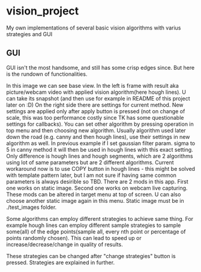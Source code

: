 # vision_project
My own implementations of several basic vision algorithms with varius strategies and GUI

## GUI
GUI isn't the most handsome, and still has some crisp edges since. But here is the rundown of functionalities.

In this image we can see base view. In the left is frame with result aka picture/webcam video with applied vision algorithm(here hough lines).
U can take its snapshot (and then use for example in README of this project later on :D) On the right side there are settings for current method.
New settings are applied only after apply button is pressed (not on change of scale, this was too performance costly since TK has some questionable settings for callbacks).
You can set other algorithm by pressing operation in top menu and then choosing new algorithm.
Usually algorithm used later down the road (e.g. canny and then hough lines), use their settings in new algorithm as well. In previous example if I set gaussian filter param. sigma to 5 in canny method it will then be used in hough lines with this exact setting. Only difference is hough lines and hough segments, which are 2 algorithms using lot of same parameters but are 2 different algorithms. Current workaround now is to use COPY button in hough lines - this might be solved with template pattern later, but I am not sure if having same common parameters is always desirible so TBD.
There are 2 mods in this app. First one works on static image. Second one works on webcam live capturing. These mods can be altered in target menu at top of screen. U can also choose another static image again in this menu. Static image must be in ./test_images folder.

Some algorithms can employ different strategies to achieve same thing. For example hough lines can employ different sample strategies to sample some(all) of the edge points(sample all, every nth point or percentage of points randomly chosen). This can lead to speed up or increase/decrease/change in quality of results.

These strategies can be changed after "change strategies" button is pressed. Strategies are explained in further.
